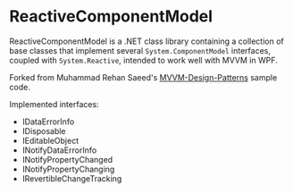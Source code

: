 # ReactiveComponentModel
ReactiveComponentModel is a .NET class library containing a collection of base classes that implement several `System.ComponentModel` interfaces, coupled with `System.Reactive`, intended to work well with MVVM in WPF.

Forked from Muhammad Rehan Saeed's [MVVM-Design-Patterns](https://github.com/RehanSaeed/MVVM-Design-Patterns) sample code.

Implemented interfaces:
- IDataErrorInfo
- IDisposable
- IEditableObject
- INotifyDataErrorInfo
- INotifyPropertyChanged
- INotifyPropertyChanging
- IRevertibleChangeTracking
